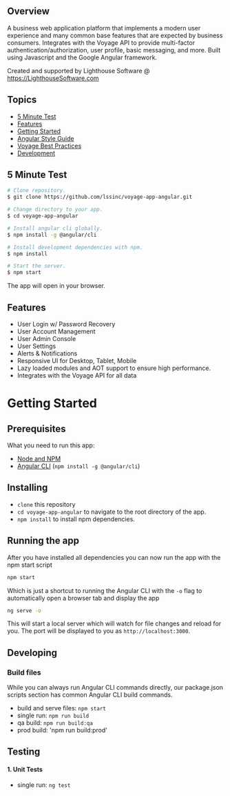 ## Overview
A business web application platform that implements a modern user experience and many common base features that are expected by business consumers. Integrates with the Voyage API to provide multi-factor authentication/authorization, user profile, basic messaging, and more. Built using Javascript and the Google Angular framework. 

Created and supported by Lighthouse Software @ https://LighthouseSoftware.com

## Topics
* [5 Minute Test](#5-minute-test)
* [Features](#features)
* [Getting Started](#getting-started)
* [Angular Style Guide](https://angular.io/guide/styleguide)
* [Voyage Best Practices](readme_docs/VOYAGE_STYLE_GUIDE.md)
* [Development](readme_docs/DEVELOPMENT.md)

## 5 Minute Test
```bash
# Clone repository.
$ git clone https://github.com/lssinc/voyage-app-angular.git

# Change directory to your app.
$ cd voyage-app-angular

# Install angular cli globally.
$ npm install -g @angular/cli

# Install development dependencies with npm.
$ npm install

# Start the server.
$ npm start
```

The app will open in your browser.

## Features
* User Login w/ Password Recovery
* User Account Management
* User Admin Console
* User Settings
* Alerts & Notifications
* Responsive UI for Desktop, Tablet, Mobile
* Lazy loaded modules and AOT support to ensure high performance.
* Integrates with the Voyage API for all data

# Getting Started

## Prerequisites

What you need to run this app:
* [Node and NPM](https://nodejs.org)
* [Angular CLI](https://cli.angular.io/) (`npm install -g @angular/cli`)

## Installing

* `clone` this repository
* `cd voyage-app-angular` to navigate to the root directory of the app.
* `npm install` to install npm dependencies.

## Running the app

After you have installed all dependencies you can now run the app with the npm start script
```bash
npm start
```
Which is just a shortcut to running the Angular CLI with the `-o` flag to automatically open a browser tab and display the app
```bash
ng serve -o
```

This will start a local server which will watch for file changes and reload for you. The port will be displayed to you as `http://localhost:3000`.

## Developing

### Build files

While you can always run Angular CLI commands directly, our package.json scripts section has common Angular CLI build commands. 

* build and serve files: `npm start`
* single run: `npm run build`
* qa build: `npm run build:qa`
* prod build: 'npm run build:prod'


## Testing

#### 1. Unit Tests

* single run: `ng test`
